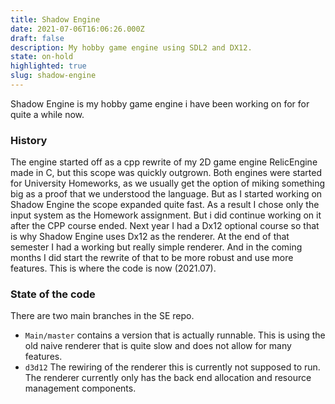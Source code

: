 ```yaml
---
title: Shadow Engine
date: 2021-07-06T16:06:26.000Z
draft: false
description: My hobby game engine using SDL2 and DX12.
state: on-hold
highlighted: true
slug: shadow-engine
---
```


Shadow Engine is my hobby game engine i have been working on for for quite a while now.

### History
The engine started off as a cpp rewrite of my 2D game engine RelicEngine made in C, but this scope was quickly outgrown. Both engines were started for University Homeworks, as we usually get the option of miking something big as a proof that we understood the language. But as I started working on Shadow Engine the scope expanded quite fast. As a result I chose only the input system as the Homework assignment. But i did continue working on it after the CPP course ended. Next year I had a Dx12 optional course so that is why Shadow Engine uses Dx12 as the renderer. At the end of that semester I had a working but really simple renderer. And in the coming months I did start the rewrite of that to be more robust and use more features. This is where the code is now (2021.07).

### State of the code
There are two main branches in the SE repo. 
 - ``Main/master`` contains a version that is actually runnable. This is using the old naive renderer that is quite slow and does not allow for many features.
 - ``d3d12`` The rewiring of the renderer this is currently not supposed to run. The renderer currently only has the back end allocation and resource management components.
